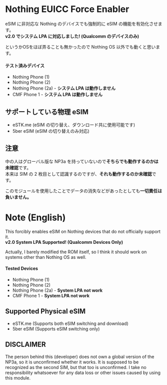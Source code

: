 # Nothing EUICC Force Enabler
eSIM に非対応な Nothing のデバイスでも強制的に eSIM の機能を有効化させます。<br>
**v2.0 でシステム LPA に対応しました! (Qualcomm のデバイスのみ)**

というかOSをほぼ弄ることも無かったので Nothing OS 以外でも動くと思います。

#### テスト済みデバイス
- Nothing Phone (1)
- Nothing Phone (2)
- Nothing Phone (2a) - **システム LPA は動作しません**
- CMF Phone 1 - **システム LPA は動作しません**

## サポートしている物理 eSIM
- eSTK.me (eSIM の切り替え、ダウンロード共に使用可能です)
- 5ber eSIM (eSIM の切り替えのみ対応)

## 注意
中の人はグローバル版な NP3a を持っていないので**そちらでも動作するのかは未確認**です。<br>
本来は SIM の 2 枚目として認識するのですが、**それも動作するのか未確認**です。

このモジュールを使用したことでデータの消失などがあったとしても**一切責任は負いません。**

# Note (English)
This forcibly enables eSIM on Nothing devices that do not officially support it.<br>
**v2.0 System LPA Supported! (Qualcomm Devices Only)**

Actually, I barely modified the ROM itself, so I think it should work on systems other than Nothing OS as well.

#### Tested Devices
- Nothing Phone (1)
- Nothing Phone (2)
- Nothing Phone (2a) - **System LPA not work**
- CMF Phone 1 - **System LPA not work**

## Supported Physical eSIM
- eSTK.me (Supports both eSIM switching and download)
- 5ber eSIM (Supports eSIM switching only)

## DISCLAIMER
The person behind this (developer) does not own a global version of the NP3a, so it is unconfirmed whether it works.
It is supposed to be recognized as the second SIM, but that too is unconfirmed.
I take no responsibility whatsoever for any data loss or other issues caused by using this module.
